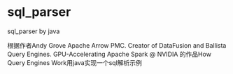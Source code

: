 # sql_parser
sql_parser by java

根据作者Andy Grove Apache Arrow PMC. Creator of DataFusion and Ballista Query Engines. GPU-Accelerating Apache Spark @ NVIDIA   的作品How Query Engines Work用java实现一个sql解析示例 